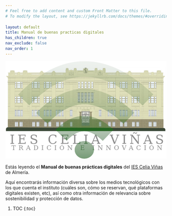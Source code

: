 ```yaml
---
# Feel free to add content and custom Front Matter to this file.
# To modify the layout, see https://jekyllrb.com/docs/themes/#overriding-theme-defaults

layout: default
title: Manual de buenas practicas digitales
has_children: true
nav_exclude: false
nav_order: 1
---
```


![Manual de buenas prácticas digitales](assets/manual-practicas-digitales-front.jpg)

Estás leyendo  el **Manual de buenas prácticas digitales** del [IES Celia Viñas](https://iescelia.org) de Almería.

Aquí encontrarás información diversa sobre los medios tecnológicos con los que cuenta el instituto (cuáles son, cómo se reservan, qué plataformas digitales existen, etc), así como otra información de relevancia sobre sostenibilidad y protección de datos.


1. TOC
{:toc}
